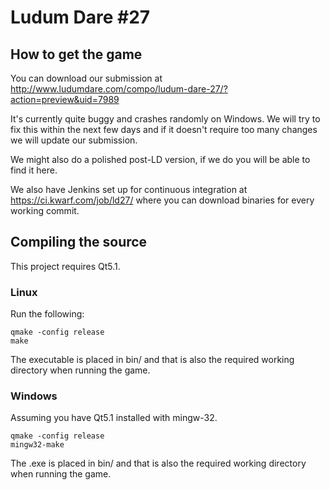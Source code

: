 # Ludum Dare #27

## How to get the game

You can download our submission at http://www.ludumdare.com/compo/ludum-dare-27/?action=preview&uid=7989

It's currently quite buggy and crashes randomly on Windows. We will try to fix this within the next few days
and if it doesn't require too many changes we will update our submission.

We might also do a polished post-LD version, if we do you will be able to find it here.

We also have Jenkins set up for continuous integration at https://ci.kwarf.com/job/ld27/
where you can download binaries for every working commit.

## Compiling the source

This project requires Qt5.1.

### Linux

Run the following:

    qmake -config release
    make

The executable is placed in bin/ and that is also the required working directory when
running the game.

### Windows

Assuming you have Qt5.1 installed with mingw-32.

    qmake -config release
    mingw32-make

The .exe is placed in bin/ and that is also the required working directory when
running the game.
